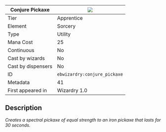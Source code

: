 | Conjure Pickaxe |![](https://github.com/Electroblob77/Wizardry/blob/1.12.2/src/main/resources/assets/ebwizardry/textures/spells/conjure_pickaxe.png)|
|---|---|
| Tier | Apprentice |
| Element | Sorcery |
| Type | Utility |
| Mana Cost | 25 |
| Continuous | No |
| Cast by wizards | No |
| Cast by dispensers | No |
| ID | `ebwizardry:conjure_pickaxe` |
| Metadata | 41 |
| First appeared in | Wizardry 1.0 |
## Description
_Creates a spectral pickaxe of equal strength to an iron pickaxe that lasts for 30 seconds._
